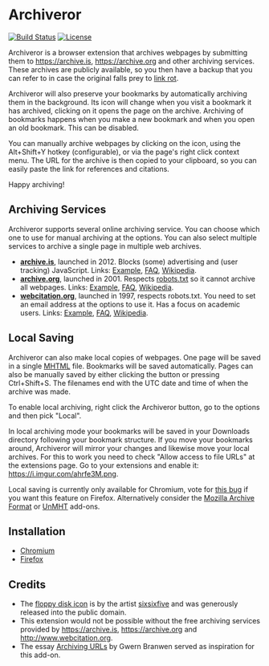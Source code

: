 # Archiveror

[![Build Status](https://travis-ci.org/rahiel/archiveror.svg?branch=master)](https://travis-ci.org/rahiel/archiveror)
[![License](https://img.shields.io/badge/License-GPLv3+-blue.svg)](https://github.com/rahiel/archiveror/blob/master/LICENSE.txt)

Archiveror is a browser extension that archives webpages by submitting them to
<https://archive.is>, <https://archive.org> and other archiving services. These
archives are publicly available, so you then have a backup that you can refer to
in case the original falls prey to
[link rot](https://en.wikipedia.org/wiki/Link_rot).

Archiveror will also preserve your bookmarks by automatically archiving them in
the background. Its icon will change when you visit a bookmark it has archived,
clicking on it opens the page on the archive. Archiving of bookmarks happens
when you make a new bookmark and when you open an old bookmark. This can be
disabled.

You can manually archive webpages by clicking on the icon, using the Alt+Shift+Y
hotkey (configurable), or via the page's right click context menu. The URL for
the archive is then copied to your clipboard, so you can easily paste the link
for references and citations.

Happy archiving!

## Archiving Services

Archiveror supports several online archiving service. You can choose which one
to use for manual archiving at the options. You can also select multiple
services to archive a single page in multiple web archives.

- [**archive.is**](https://archive.is), launched in 2012. Blocks (some)
  advertising and (user tracking) JavaScript. Links:
  [Example](https://archive.is/N0yex), [FAQ][faq-archive.is],
  [Wikipedia][wiki-archive.is].
- [**archive.org**](https://archive.org/web/), launched in 2001. Respects
  [robots.txt][robot] so it cannot archive all webpages. Links:
  [Example](https://web.archive.org/web/20160420095454/http://physics.weber.edu/schroeder/md/),
  [FAQ][faq-archive.org], [Wikipedia][wiki-archive.org].
- [**webcitation.org**](http://www.webcitation.org), launched in 1997, respects
  robots.txt. You need to set an email address at the options to use it. Has a
  focus on academic users. Links: [Example](http://www.webcitation.org/6guJcxnyr),
  [FAQ][faq-webcite], [Wikipedia][wiki-webcite].

[robot]: https://en.wikipedia.org/wiki/Robots_exclusion_standard
[faq-archive.is]: https://archive.is/faq
[faq-archive.org]: https://archive.org/about/faqs.php#The_Wayback_Machine
[faq-webcite]: https://www.webcitation.org/faq
[wiki-archive.is]: https://en.wikipedia.org/wiki/Archive.is
[wiki-archive.org]: https://en.wikipedia.org/wiki/Internet_Archive
[wiki-webcite]: https://en.wikipedia.org/wiki/WebCite

## Local Saving

Archiveror can also make local copies of webpages. One page will be saved in a
single [MHTML](https://en.wikipedia.org/wiki/MHTML) file. Bookmarks will be
saved automatically. Pages can also be manually saved by either clicking the
button or pressing Ctrl+Shift+S. The filenames end with the UTC date and time of
when the archive was made.

To enable local archiving, right click the Archiveror button, go to the options
and then pick "Local".

In local archiving mode your bookmarks will be saved in your Downloads directory
following your bookmark structure. If you move your bookmarks around, Archiveror
will mirror your changes and likewise move your local archives. For this to work
you need to check "Allow access to file URLs" at the extensions page. Go to your
extensions and enable it: <https://i.imgur.com/ahrfe3M.png>.

Local saving is currently only available for Chromium, vote
for [this bug][1261339] if you want this feature on Firefox. Alternatively
consider the [Mozilla Archive Format][maff] or [UnMHT][] add-ons.

[1261339]: https://bugzilla.mozilla.org/show_bug.cgi?id=1261339
[maff]: https://addons.mozilla.org/firefox/addon/mozilla-archive-format/
[unmht]: https://addons.mozilla.org/firefox/addon/unmht/

## Installation

* [Chromium](https://chrome.google.com/webstore/detail/archiveror/cpjdnekhgjdecpmjglkcegchhiijadpb)
* [Firefox](https://addons.mozilla.org/firefox/addon/archiveror/)

## Credits

* The [floppy disk icon][floppy] is by the
  artist [sixsixfive](https://sixsixfive.deviantart.com/) and was generously
  released into the public domain.
* This extension would not be possible without the free archiving services
  provided by <https://archive.is>, <https://archive.org> and
  <http://www.webcitation.org>.
* The essay [Archiving URLs](https://www.gwern.net/Archiving-URLs) by Gwern
  Branwen served as inspiration for this add-on.

[floppy]: https://openclipart.org/detail/211780/matt-icons_media-floppy-by-sixsixfive-211780

